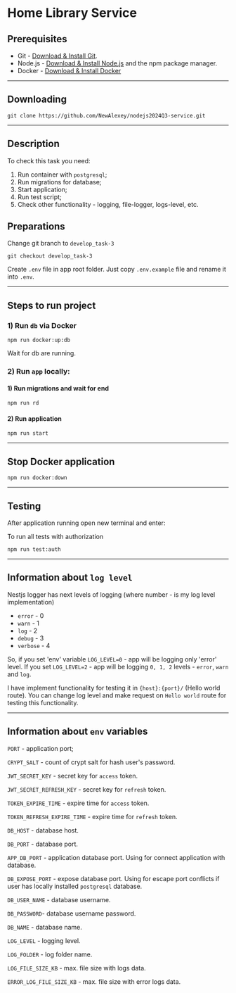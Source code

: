 # Home Library Service

## Prerequisites

- Git - [Download & Install Git](https://git-scm.com/downloads).
- Node.js - [Download & Install Node.js](https://nodejs.org/en/download/) and the npm package manager.
- Docker - [Download & Install Docker](https://www.docker.com/)

<hr>

## Downloading

```
git clone https://github.com/NewAlexey/nodejs2024Q3-service.git
```

<hr>

## Description

To check this task you need:
1) Run container with `postgresql`;
2) Run migrations for database;
3) Start application;
4) Run test script;
5) Check other functionality - logging, file-logger, logs-level, etc.

## Preparations

Change git branch to `develop_task-3`

```
git checkout develop_task-3
```

Create `.env` file in app root folder. Just copy `.env.example` file and rename it into `.env`.

<hr>

## Steps to run project

### 1) Run `db` via Docker

```
npm run docker:up:db
```
Wait for db are running.

### 2) Run `app` locally:

#### 1) Run migrations and wait for end

```
npm run rd
```

#### 2) Run application 

```
npm run start
```

<hr>

## Stop Docker application 

```
npm run docker:down
```

<hr>

## Testing

After application running open new terminal and enter:

To run all tests with authorization

```
npm run test:auth
```

<hr>

## Information about `log level`

Nestjs logger has next levels of logging (where number - is my log level implementation)

- `error` - 0
- `warn` - 1
- `log` - 2
- `debug` - 3
- `verbose` - 4

So, if you set 'env' variable `LOG_LEVEL=0` - app will be logging only 'error' level.
If you set `LOG_LEVEL=2` - app will be logging `0, 1, 2` levels - `error`, `warn` and `log`.

I have implement functionality for testing it in `{host}:{port}/` (Hello world route).
You can change log level and make request on `Hello world` route for testing this functionality.

<hr>

## Information about `env` variables

`PORT` - application port;

`CRYPT_SALT` - count of crypt salt for hash user's password.

`JWT_SECRET_KEY` - secret key for `access` token.

`JWT_SECRET_REFRESH_KEY` - secret key for `refresh` token.

`TOKEN_EXPIRE_TIME` - expire time for `access` token.

`TOKEN_REFRESH_EXPIRE_TIME` - expire time for `refresh` token.

`DB_HOST` - database host.

`DB_PORT` - database port.

`APP_DB_PORT` - application database port. Using for connect application with database.

`DB_EXPOSE_PORT` - expose database port. Using for escape port conflicts if user has locally installed `postgresql` database.

`DB_USER_NAME` - database username.

`DB_PASSWORD`- database username password.

`DB_NAME` - database name.

`LOG_LEVEL` - logging level.

`LOG_FOLDER` - log folder name.

`LOG_FILE_SIZE_KB` - max. file size with logs data.

`ERROR_LOG_FILE_SIZE_KB` - max. file size with error logs data.

